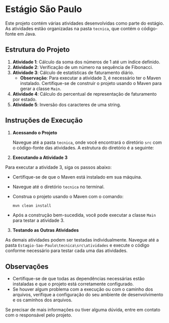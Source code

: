 # Estágio São Paulo

Este projeto contém várias atividades desenvolvidas como parte do estágio. As atividades estão organizadas na pasta `tecnica`, que contém o código-fonte em Java.

## Estrutura do Projeto

1. **Atividade 1**: Cálculo da soma dos números de 1 até um índice definido.
2. **Atividade 2**: Verificação de um número na sequência de Fibonacci.
3. **Atividade 3**: Cálculo de estatísticas de faturamento diário.
    - **Observação**: Para executar a atividade 3, é necessário ter o Maven instalado. Certifique-se de construir o projeto usando o Maven para gerar a classe `Main`.
4. **Atividade 4**: Cálculo do percentual de representação de faturamento por estado.
5. **Atividade 5**: Inversão dos caracteres de uma string.

## Instruções de Execução

1. **Acessando o Projeto**

   Navegue até a pasta `tecnica`, onde você encontrará o diretório `src` com o código-fonte das atividades. A estrutura do diretório é a seguinte:


2. **Executando a Atividade 3**

Para executar a atividade 3, siga os passos abaixo:

- Certifique-se de que o Maven está instalado em sua máquina.
- Navegue até o diretório `tecnica` no terminal.
- Construa o projeto usando o Maven com o comando:

  ```bash
  mvn clean install
  ```

- Após a construção bem-sucedida, você pode executar a classe `Main` para testar a atividade 3.

3. **Testando as Outras Atividades**

As demais atividades podem ser testadas individualmente. Navegue até a pasta `Estagio-Sao-Paulo\tecnica\src\atividades` e execute o código conforme necessário para testar cada uma das atividades.

## Observações

- Certifique-se de que todas as dependências necessárias estão instaladas e que o projeto está corretamente configurado.
- Se houver algum problema com a execução ou com o caminho dos arquivos, verifique a configuração do seu ambiente de desenvolvimento e os caminhos dos arquivos.

Se precisar de mais informações ou tiver alguma dúvida, entre em contato com o responsável pelo projeto.
